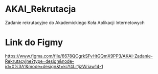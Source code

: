 # AKAI_Rekrutacja
Zadanie rekrutacyjne do Akademickiego Koła Aplikacji Internetowych

# Link do Figmy
https://www.figma.com/file/6678QCgrkSFvHtGQmX9PP3/AKAI-Zadanie-Rekrutacyjne?type=design&node-id=0%3A1&mode=design&t=kcY4Lr1jzWriaw14-1
